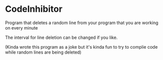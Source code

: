 # CodeInhibitor
Program that deletes a random line from your program that you are working on every minute 

The interval for line deletion can be changed if you like.

(Kinda wrote this program as a joke but it's kinda fun to try to complie code while random lines are being deleted)